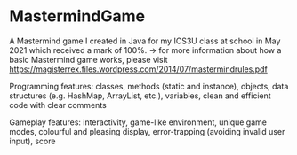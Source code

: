 # MastermindGame

A Mastermind game I created in Java for my ICS3U class at school in May 2021 which received a mark of 100%.
→ for more information about how a basic Mastermind game works, please visit https://magisterrex.files.wordpress.com/2014/07/mastermindrules.pdf

Programming features: classes, methods (static and instance), objects, data structures (e.g. HashMap, ArrayList, etc.), variables, clean and efficient code with clear comments

Gameplay features: interactivity, game-like environment, unique game modes, colourful and pleasing display, error-trapping (avoiding invalid user input), score

